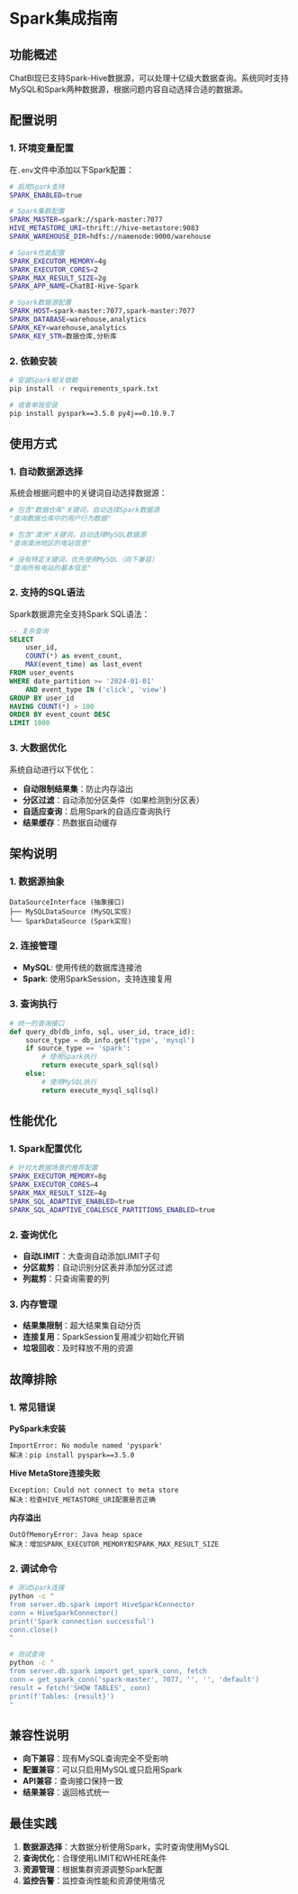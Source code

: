 # Spark集成指南

## 功能概述

ChatBI现已支持Spark-Hive数据源，可以处理十亿级大数据查询。系统同时支持MySQL和Spark两种数据源，根据问题内容自动选择合适的数据源。

## 配置说明

### 1. 环境变量配置

在`.env`文件中添加以下Spark配置：

```bash
# 启用Spark支持
SPARK_ENABLED=true

# Spark集群配置
SPARK_MASTER=spark://spark-master:7077
HIVE_METASTORE_URI=thrift://hive-metastore:9083
SPARK_WAREHOUSE_DIR=hdfs://namenode:9000/warehouse

# Spark性能配置
SPARK_EXECUTOR_MEMORY=4g
SPARK_EXECUTOR_CORES=2
SPARK_MAX_RESULT_SIZE=2g
SPARK_APP_NAME=ChatBI-Hive-Spark

# Spark数据源配置
SPARK_HOST=spark-master:7077,spark-master:7077
SPARK_DATABASE=warehouse,analytics
SPARK_KEY=warehouse,analytics
SPARK_KEY_STR=数据仓库,分析库
```

### 2. 依赖安装

```bash
# 安装Spark相关依赖
pip install -r requirements_spark.txt

# 或者单独安装
pip install pyspark==3.5.0 py4j==0.10.9.7
```

## 使用方式

### 1. 自动数据源选择

系统会根据问题中的关键词自动选择数据源：

```python
# 包含"数据仓库"关键词，自动选择Spark数据源
"查询数据仓库中的用户行为数据"

# 包含"澳洲"关键词，自动选择MySQL数据源  
"查询澳洲地区的电站信息"

# 没有特定关键词，优先使用MySQL（向下兼容）
"查询所有电站的基本信息"
```

### 2. 支持的SQL语法

Spark数据源完全支持Spark SQL语法：

```sql
-- 复杂查询
SELECT 
    user_id,
    COUNT(*) as event_count,
    MAX(event_time) as last_event
FROM user_events 
WHERE date_partition >= '2024-01-01'
    AND event_type IN ('click', 'view')
GROUP BY user_id
HAVING COUNT(*) > 100
ORDER BY event_count DESC
LIMIT 1000
```

### 3. 大数据优化

系统自动进行以下优化：

- **自动限制结果集**：防止内存溢出
- **分区过滤**：自动添加分区条件（如果检测到分区表）
- **自适应查询**：启用Spark的自适应查询执行
- **结果缓存**：热数据自动缓存

## 架构说明

### 1. 数据源抽象

```
DataSourceInterface (抽象接口)
├── MySQLDataSource (MySQL实现)
└── SparkDataSource (Spark实现)
```

### 2. 连接管理

- **MySQL**: 使用传统的数据库连接池
- **Spark**: 使用SparkSession，支持连接复用

### 3. 查询执行

```python
# 统一的查询接口
def query_db(db_info, sql, user_id, trace_id):
    source_type = db_info.get('type', 'mysql')
    if source_type == 'spark':
        # 使用Spark执行
        return execute_spark_sql(sql)
    else:
        # 使用MySQL执行
        return execute_mysql_sql(sql)
```

## 性能优化

### 1. Spark配置优化

```bash
# 针对大数据场景的推荐配置
SPARK_EXECUTOR_MEMORY=8g
SPARK_EXECUTOR_CORES=4
SPARK_MAX_RESULT_SIZE=4g
SPARK_SQL_ADAPTIVE_ENABLED=true
SPARK_SQL_ADAPTIVE_COALESCE_PARTITIONS_ENABLED=true
```

### 2. 查询优化

- **自动LIMIT**：大查询自动添加LIMIT子句
- **分区裁剪**：自动识别分区表并添加分区过滤
- **列裁剪**：只查询需要的列

### 3. 内存管理

- **结果集限制**：超大结果集自动分页
- **连接复用**：SparkSession复用减少初始化开销
- **垃圾回收**：及时释放不用的资源

## 故障排除

### 1. 常见错误

**PySpark未安装**
```
ImportError: No module named 'pyspark'
解决：pip install pyspark==3.5.0
```

**Hive MetaStore连接失败**
```
Exception: Could not connect to meta store
解决：检查HIVE_METASTORE_URI配置是否正确
```

**内存溢出**
```
OutOfMemoryError: Java heap space
解决：增加SPARK_EXECUTOR_MEMORY和SPARK_MAX_RESULT_SIZE
```

### 2. 调试命令

```bash
# 测试Spark连接
python -c "
from server.db.spark import HiveSparkConnector
conn = HiveSparkConnector()
print('Spark connection successful')
conn.close()
"

# 测试查询
python -c "
from server.db.spark import get_spark_conn, fetch
conn = get_spark_conn('spark-master', 7077, '', '', 'default')
result = fetch('SHOW TABLES', conn)
print(f'Tables: {result}')
"
```

## 兼容性说明

- **向下兼容**：现有MySQL查询完全不受影响
- **配置兼容**：可以只启用MySQL或只启用Spark
- **API兼容**：查询接口保持一致
- **结果兼容**：返回格式统一

## 最佳实践

1. **数据源选择**：大数据分析使用Spark，实时查询使用MySQL
2. **查询优化**：合理使用LIMIT和WHERE条件
3. **资源管理**：根据集群资源调整Spark配置
4. **监控告警**：监控查询性能和资源使用情况
